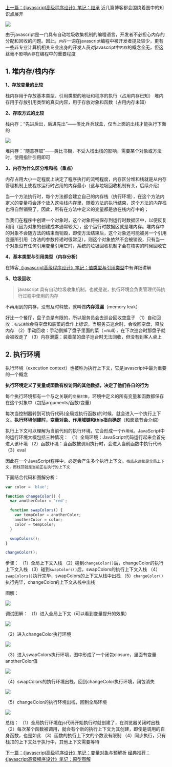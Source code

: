 [上一篇：《javascript高级程序设计》笔记：继承][1]
近几篇博客都会围绕着图中的知识点展开

![](/javascript/assets/env-01.png)

由于javascript是一门具有自动垃圾收集机制的编程语言，开发者不必担心内存的分配和回收的问题。因此，`内存`一词在javascript编程中被开发者提及较少，更有一些非专业计算机相关专业出身的开发人员对javascript中`内存`的概念全无，但这丝毫不影响`内存`在编程中的重要程度

## 1. 堆内存/栈内存

**1、存放变量的比较**

栈内存用于存放基本类型、引用类型的地址和程序的执行（占用内存已知）
堆内存用于存放引用类型的真实内容，用于存放对象和函数（占用内存未知）

**2、存取方式的比较**

栈内存：“先进后出，后进先出”——类比兵兵球盒，仅当上面的出栈才能执行下面的

![](/javascript/assets/env-02.png)

堆内存：“随意存取”——类比书橱，不受入栈出栈的影响，需要某个对象或方法时，使用指针引用即可

**3、内存为什么区分堆和栈（重点）**

内存占用大小一定程度上决定了程序执行的流畅程度，内存区分堆和栈就是从内存管理机制上使程序运行时占用的内存最小（这与垃圾回收机制有关，后续介绍）

当一个方法执行时，每个方法都会建立自己的内存栈（执行环境），在这个方法内定义的变量将会逐个放入这块栈内存里，随着方法的执行结束，这个方法的内存栈也将自然销毁了。因此，所有在方法中定义的变量都是放在栈内存中的；

当我们在程序中创建一个对象时，这个对象将被保存到运行时数据区中，以便反复利用（因为对象的创建成本通常较大），这个运行时数据区就是堆内存。堆内存中的对象不会随方法的结束而销毁，即使方法结束后，这个对象还可能被另一个引用变量所引用（方法的参数传递时很常见），则这个对象依然不会被销毁，只有当一个对象没有任何引用变量引用它时，系统的垃圾回收机制才会在核实的时候回收它

**4、基本类型与引用类型（内存分析）**

在博客[《javascript高级程序设计》笔记：值类型与引用类型](https://github.com/lxyc/lxyc-blog/issues/21)中有详细讲解

**5、垃圾回收**

> javascript 具有自动垃圾收集机制，也就是说，执行环境会负责管理代码执行过程中使用的内存

不再用到的内存，没有及时释放，就叫做**内存泄漏**（memory leak）

好比一个餐厅，盘子总是有限的，所以服务员会去巡台回收空盘子
（1）自动回收：`标记清除`会将空盘和装菜的盘作上标识，当服务员巡台时，会收回空盘，释放内存
（2）手动回收：手动倒掉了盘子里面的菜（=null），在下次巡台时那盘子就会被收走了
（3）内存泄露：装着菜的盘子巡台时无法回收，但没有到客人桌上

## 2. 执行环境

执行环境（execution context）也被称为执行上下文，它是javascript中最为重要的一个概念

**执行环境定义了变量或函数有权访问的其他数据，决定了他们各自的行为**

每个执行环境都有一个与之关联的`变量对象`，环境中定义的所有变量和函数都保存在这个对象中（包括arguments/函数/变量）

每次当控制器转到可执行代码(全局或执行函数)的时候，就会进入一个执行上下文。**执行环境创建时，变量对象、作用域链和this指向确定**（和面章节会介绍）

执行上下文可以理解为当前代码的执行环境，它会形成一个`作用域`。JavaScript中的运行环境大概包括三种情况：
（1）全局环境：JavaScript代码运行起来会首先进入该环境
（2）函数环境：当函数被调用执行时，会进入当前函数中执行代码
（3）eval

因此在一个JavaScript程序中，必定会产生多个执行上下文。`栈底永远都是全局上下文，而栈顶就是当前正在执行的上下文`

下面结合代码和图解分析：
```javascript
var color = 'blue';

function changeColor() {
  var anotherColor = 'red';

  function swapColors() {
    var tempColor = anotherColor;
    anotherColor = color;
    color = tempColor;
  }

  swapColors();
}

changeColor();
```

步骤：
（1）全局上下文入栈
（2）碰到`changeColor()`后，changeColor的执行上下文入栈
（3）碰到`swapColors()`后，swapColors的执行上下文入栈
（4）`swapColors()`执行完毕，swapColors的上下文从栈中出栈
（5）`changeColor()`执行完毕，changeColor的上下文从栈中出栈

图解：

![](/javascript/assets/env-03.png)

调试图解：
（1）进入全局上下文（可以看到变量提升的效果）

![](/javascript/assets/env-04.png)

（2）进入changeColor执行环境

![](/javascript/assets/env-05.png)

（3）进入swapColors执行环境，图中形成了一个闭包closure，里面有变量anotherColor值

![](/javascript/assets/env-06.png)

（4）swapColors的执行环境出栈，回到changeColor执行环境，闭包消失

![](/javascript/assets/env-07.png)

  （5）changeColor的执行环境出栈，回到全局环境

![](/javascript/assets/env-08.png)

总结：
（1）全局执行环境在js代码开始执行时就创建了，在浏览器关闭时出栈
（2）每次某个函数被调用，就会有个新的执行上下文为其创建，即使是调用的自身函数，也是如此
（3）函数的执行上下文的个数没有限制
（4）同步执行，只有栈顶的上下文处于执行中，其他上下文需要等待

[下一篇：《javascript高级程序设计》笔记：变量对象与预解析][2]
[经典推荐：《javascript高级程序设计》笔记：原型图解][3]


  [1]: https://github.com/lxyc/lxyc-blog/issues/31
  [2]: https://github.com/lxyc/lxyc-blog/issues/33
  [3]: https://github.com/lxyc/lxyc-blog/issues/30